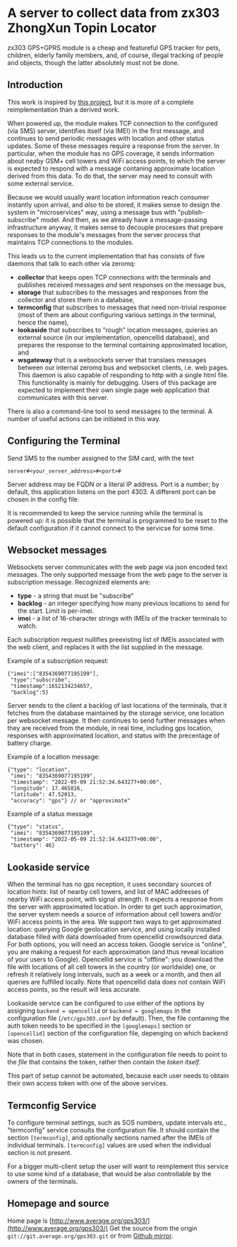 # A server to collect data from zx303 ZhongXun Topin Locator

zx303 GPS+GPRS module is a cheap and featureful GPS tracker for pets,
children, elderly family members, and, of course, illegal tracking
of people and objects, though the latter absolutely must not be done.

## Introduction

This work is inspired by [this project](https://github.com/tobadia/petGPS),
but it is more of a complete reimplementation than a derived work.

When powered up, the module makes TCP connection to the configured
(via SMS) server, identifies itself (via IMEI) in the first message,
and continues to send periodic messages with location and other status
updates. Some of these messages require a response from the server.
In particular, when the module has no GPS coverage, it sends information
about neaby GSM+ cell towers and WiFi access points, to which the server
is expected to respond with a message contaning approximate location
derived from this data. To do that, the server may need to consult with
some external service.

Because we would usually want location information reach consumer
instantly upon arrival, and _also_ to be stored, it makes sense to
design the system in "microservices" way, using a message bus with
"publish-subscribe" model. And then, as we already have a message-passing
infrastructure anyway, it makes sense to decouple processes that prepare
responses to the module's messages from the server process that maintains
TCP connections to the modules.

This leads us to the current implementation that has consists of
five daemons that talk to each other via zeromq:

- **collector** that keeps open TCP connections with the terminals
  and publishes received messages _and_ sent responses on the message
  bus,
- **storage** that subscribes to the messages and responses from the
  collector and stores them in a database,
- **termconfig** that subscribes to messages that need non-trivial
  response (most of them are about configuring various settings in
  the terminal, hence the name),
- **lookaside** that subscribes to "rough" location messages, quieries
  an external source (in our implementation, opencellid database),
  and prepares the response to the terminal containing approximated
  location, and
- **wsgateway** that is a websockets server that translaes messages
  between our internal zeromq bus and websocket clients, i.e. web
  pages. This daemon is also capable of responding to http with
  a single html file. This functionality is mainly for debugging.
  Users of this package are expected to implement their own single
  page web application that communicates with this server.

There is also a command-line tool to send messages to the terminal.
A number of useful actions can be initiated in this way.

## Configuring the Terminal

Send SMS to the number assigned to the SIM card, with the text

```
server#<your_server_address>#<port>#
```

Server address may be FQDN or a literal IP address. Port is a number;
by default, this application listens on the port 4303. A different
port can be chosen in the config file.

It is recommended to keep the service running while the terminal is
powered up: it is possible that the terminal is programmed to be reset
to the default configuration if it cannot connect to the servicse for
some time.

## Websocket messages

Websockets server communicates with the web page via json encoded
text messages. The only supported message from the web page to the
server is subscription message. Recognized elements are:

- **type** - a string that must be "subscribe"
- **backlog** - an integer specifying how many previous locations to
  send for the start. Limit is per-imei.
- **imei** - a list of 16-character strings with IMEIs of the
  tracker terminals to watch.

Each subscription request nullifies preexisting list of IMEIs
associated with the web client, and replaces it with the list supplied
in the message.

Example of a subscription request:

```
{"imei":["8354369077195199"],
 "type":"subscribe",
 "timestamp":1652134234657,
 "backlog":5}
```

Server sends to the client a backlog of last locations of the
terminals, that it fetches from the database maintained by the
storage service, one location per websocket message. It then
continues to send further messages when they are received from
the module, in real time, including gps location, responses with
approximated location, and status with the precentage of battery
charge.

Example of a location message:

```
{"type": "location",
 "imei": "8354369077195199",
 "timestamp": "2022-05-09 21:52:34.643277+00:00",
 "longitude": 17.465816,
 "latitude": 47.52013,
 "accuracy": "gps"} // or "approximate"
```

Example of a status message

```
{"type": "status",
 "imei": "8354369077195199",
 "timestamp": "2022-05-09 21:52:34.643277+00:00",
 "battery": 46}
```

## Lookaside service

When the terminal has no gps reception, it uses secondary sources of
location hints: list of nearby cell towers, and list of MAC addresses
of nearby WiFi access point, with signal strength. It expects a
response from the server with approximated location. In order to get
such approximation, the server system needs a source of information
about cell towers and/or WiFi access points in the area. We support
two ways to get approximated location: querying Google geolocation
service, and using locally installed database filled with data
downloaded from opencellid crowdsourced data. For both options,
you will need an access token. Google service is "online", you are
making a request for each approximation (and thus reveal location of
your users to Google). Opencellid service is "offline": you download
the file with locations of all cell towers in the country (or worldwide)
one, or refresh it relatively long intervals, such as a week or a month,
and then all queries are fulfilled locally. Note that opencellid data
does not contain WiFi access points, so the result will less accurate.

Lookaside service can be configured to use either of the options by
assigning `backend = opencellid` or `backend = googlemaps` in the
configuration file (`/etc/gps303.conf` by default). Then, the file
containing the auth token needs to be specified in the `[googlemaps]`
section or `[opencellid]` section of the configuration file, depenging
on which backend was chosen.

Note that in both cases, statement in the configuration file needs to
point to the _file_ that contains the token, rather then contain the
_token itself_.

This part of setup cannot be automated, because each user needs to
obtain their own access token with one of the above services.

## Termconfig Service

To configure terminal settings, such as SOS numbers, update intervals etc.,
"termconfig" service consults the configuration file. It should contain
the section `[termconfig]`, and optionally sections named after the IMEIs
of individual terminals. `[termconfig]` values are used when the individual
section is not present.

For a bigger multi-client setup the user will want to reimplement this
service to use some kind of a database, that would be also controllable
by the owners of the terminals.

## Homepage and source

Home page is [http://www.average.org/gps303/](http://www.average.org/gps303/)
Get the source from the origin `git://git.average.org/gps303.git`
or from [Github mirror](https://github.com/crosser/gps303).
